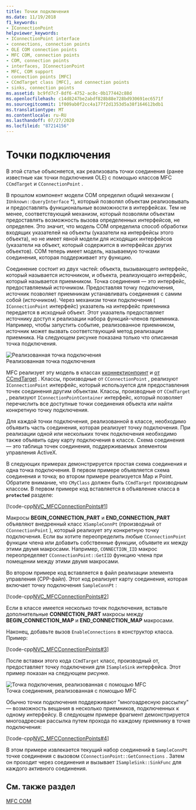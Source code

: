 ```yaml
---
title: Точки подключения
ms.date: 11/19/2018
f1_keywords:
- IConnectionPoint
helpviewer_keywords:
- IConnectionPoint interface
- connections, connection points
- OLE COM connection points
- MFC COM, connection points
- COM, connection points
- interfaces, IConnectionPoint
- MFC, COM support
- connection points [MFC]
- CCmdTarget class [MFC], and connection points
- sinks, connection points
ms.assetid: bc9fd7c7-8df6-4752-ac8c-0b177442c88d
ms.openlocfilehash: c14d8247be2abdf828b88e728bd930691ec6571f
ms.sourcegitcommit: 1f009ab0f2cc4a177f2d1353d5a38f164612bdb1
ms.translationtype: MT
ms.contentlocale: ru-RU
ms.lasthandoff: 07/27/2020
ms.locfileid: "87214156"
---
```

# <a name="connection-points"></a>Точки подключения

В этой статье объясняется, как реализовать точки соединения (ранее известные как точки подключения OLE) с помощью классов MFC `CCmdTarget` и `CConnectionPoint` .

В прошлом компонент модели COM определил общий механизм ( `IUnknown::QueryInterface` *), который позволял объектам реализовывать и предоставлять функциональные возможности в интерфейсах. Тем не менее, соответствующий механизм, который позволяли объектам предоставлять возможность вызова определенных интерфейсов, не определен. Это значит, что модель COM определила способ обработки входящих указателей на объекты (указатели на интерфейсы этого объекта), но не имеет явной модели для исходящих интерфейсов (указатели на объект, который содержится в интерфейсах других объектов). COM теперь имеет модель, называемую точками соединения, которая поддерживает эту функцию.

Соединение состоит из двух частей: объекта, вызывающего интерфейс, который называется источником, и объекта, реализующего интерфейс, который называется приемником. Точка соединения — это интерфейс, предоставляемый источником. Предоставляя точку подключения, источник позволяет приемникам устанавливать соединения с самим собой (источником). Через механизм точки подключения ( `IConnectionPoint` интерфейс) указатель на интерфейс приемника передается в исходный объект. Этот указатель предоставляет источнику доступ к реализации набора функций-членов приемника. Например, чтобы запустить событие, реализованное приемником, источник может вызвать соответствующий метод реализации приемника. На следующем рисунке показана только что описанная точка подключения.

![Реализованная точка подключения](../mfc/media/vc37lh1.gif "Реализованная точка подключения") <br/>
Реализованная точка подключения

MFC реализует эту модель в классах [кконнектионпоинт](reference/cconnectionpoint-class.md) и [от CCmdTarget](reference/ccmdtarget-class.md) . Классы, производные от `CConnectionPoint` , реализуют `IConnectionPoint` интерфейс, который используется для предоставления точек соединения другим объектам. Классы, производные от `CCmdTarget` , реализуют `IConnectionPointContainer` интерфейс, который позволяет перечислить все доступные точки соединения объекта или найти конкретную точку подключения.

Для каждой точки подключения, реализованной в классе, необходимо объявить часть соединения, которая реализует точку подключения. При реализации одной или нескольких точек подключения необходимо также объявить одну карту подключения в классе. Схема соединения — это таблица точек соединения, поддерживаемых элементом управления ActiveX.

В следующих примерах демонстрируется простая схема соединения и одна точка подключения. В первом примере объявляется схема соединения и точка; во втором примере реализуется Map и Point. Обратите внимание, что `CMyClass` должен быть `CCmdTarget` производным классом. В первом примере код вставляется в объявление класса в **`protected`** разделе:

[!code-cpp[NVC_MFCConnectionPoints#1](codesnippet/cpp/connection-points_1.h)]

Макросы **BEGIN_CONNECTION_PART** и **END_CONNECTION_PART** объявляют внедренный класс `XSampleConnPt` (производный от `CConnectionPoint` ), который реализует эту конкретную точку подключения. Если вы хотите переопределить любые `CConnectionPoint` функции члена или добавить собственные функции, объявите их между этими двумя макросами. Например, `CONNECTION_IID` макрос переопределяет `CConnectionPoint::GetIID` функцию члена при помещении между этими двумя макросами.

Во втором примере код вставляется в файл реализации элемента управления (CPP-файл). Этот код реализует карту соединения, которая включает точку подключения `SampleConnPt` :

[!code-cpp[NVC_MFCConnectionPoints#2](codesnippet/cpp/connection-points_2.cpp)]

Если в классе имеется несколько точек подключения, вставьте дополнительные **CONNECTION_PART** макросы между **BEGIN_CONNECTION_MAP** и **END_CONNECTION_MAP** макросами.

Наконец, добавьте вызов `EnableConnections` в конструктор класса. Пример:

[!code-cpp[NVC_MFCConnectionPoints#3](codesnippet/cpp/connection-points_3.cpp)]

После вставки этого кода `CCmdTarget` класс, производный от, предоставляет точку подключения для `ISampleSink` интерфейса. Этот пример показан на следующем рисунке.

![Точка подключения, реализованная с помощью MFC](../mfc/media/vc37lh2.gif "Точка подключения, реализованная с помощью MFC") <br/>
Точка соединения, реализованная с помощью MFC

Обычно точки подключения поддерживают "многоадресную рассылку" — возможность вещания в несколько приемников, подключенных к одному интерфейсу. В следующем примере фрагмент демонстрируется многоадресная рассылка путем прохода по каждому приемнику в точке подключения:

[!code-cpp[NVC_MFCConnectionPoints#4](codesnippet/cpp/connection-points_4.cpp)]

В этом примере извлекается текущий набор соединений в `SampleConnPt` точке соединения с вызовом `CConnectionPoint::GetConnections` . Затем он проходит через соединения и вызывает `ISampleSink::SinkFunc` для каждого активного соединения.

## <a name="see-also"></a>См. также раздел

[MFC COM](mfc-com.md)
